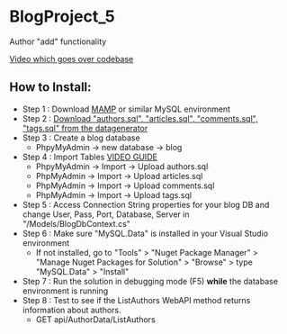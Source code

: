 # BlogProject_5
Author "add" functionality


[Video which goes over codebase](https://youtu.be/9Ic3EsoX-HA)

## How to Install:
- Step 1 : Download [MAMP](https://www.mamp.info/en/downloads/) or similar MySQL environment
- Step 2 : [Download "authors.sql", "articles.sql", "comments.sql", "tags.sql" from the datagenerator](http://sandbox.bittsdevelopment.com/humber/datagenerator/)
- Step 3 : Create a blog database 
    - PhpyMyAdmin -> new database -> blog
- Step 4 : Import Tables [VIDEO GUIDE](https://youtu.be/wWMcIza-k4s)
  - PhpyMyAdmin -> Import -> Upload authors.sql
  - PhpMyAdmin -> Import -> Upload articles.sql
  - PhpMyAdmin -> Import -> Upload comments.sql
  - PhpMyAdmin -> Import -> Upload tags.sql
- Step 5 : Access Connection String properties for your blog DB and change User, Pass, Port, Database, Server in "/Models/BlogDbContext.cs"
- Step 6 : Make sure "MySQL.Data" is installed in your Visual Studio environment
    - If not installed, go to "Tools" > "Nuget Package Manager" > "Manage Nuget Packages for Solution" > "Browse" > type "MySQL.Data" > "Install"
- Step 7 : Run the solution in debugging mode (F5) **while** the database environment is running
- Step 8 : Test to see if the ListAuthors WebAPI method returns information about authors.
    - GET api/AuthorData/ListAuthors
